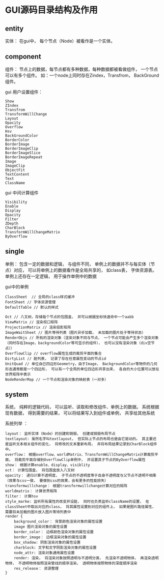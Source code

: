 # GUI源码目录结构及作用

## entity
实体： 在gui中， 每个节点（Node）被看作是一个实体。

## component
组件： 节点上的数据，每节点都有多种数据，每种数据都被看做组件， 一个节点可以有多个组件。 如：一个node上同时存在Zindex，Transfrom， BackGround组件。

gui 用户设置组件：

	Show
	ZIndex
	Transfrom
	TransformWillChange
	Layout
	Opacity
	Overflow
	Hsv
	BackGroundColor
	BorderColor
	BorderImage
	BorderImageClip
	BorderImageSlice
	BorderImageRepeat
	Image
	ImageClip
	ObjectFit
	TextContent
	Text
	ClassName

gui 中间计算组件

	Visibility
	Enable
	Display
	Opacity
	Filter
	ZDepth
	CharBlock
	TransformWillChangeMatrix
	ByOverflow

## single
单例： 包含一定的数据和逻辑， 与组件不同， 单例上的数据并不与每实体（节点）对应， 可以将单例上的数据看作是全局共享的， 如class表， 字体资源表。 单例上还存在一定逻辑， 用于操作单例中的数据

gui中的单例

	ClassSheet  // 全局的class样式缓冲
	FontSheet // 字体资源管理
	DefaultTable // 默认的样式

	Oct // 八叉树，存储每个节点的包围盒， 并可以根据坐标快速命中一个aabb
	ViewMatrix // 渲染视口矩阵
	ProjectionMatrix // 渲染投影矩阵
	ImageWaitSheet // 图片等待列表（图片异步加载， 未加载的图片处于等待状态）
	RenderObjs // 所有的渲染对象（渲染对象不同与节点， 一个节点可能会产生多个渲染对象（同时存在Image，backgroundColor等可显示的组件）， 也可以没有渲染对象（div空节点））
	OverflowClip // overflow属性生成的裁剪平面的集合
	DirtyList // 脏列表， 记录了存在任意属性变动的节点id
	UnitQuad // 单位自已四边形Geometry，由于Image， BackgroundColor等物件的几何形态通常都是一个四边形， 可以有一个全局的单位四边形共享出来， 各自的大小位置可以放在世界矩阵中表示
	NodeRenderMap // 一个节点和渲染对象的映射表（一对多）


## system
系统， 纯粹的逻辑代码， 可以监听、读取和修改组件、单例上的数据。 系统根据现有数据， 得到需要的结果， 可以将结果写入到组件或单例， 共享给其他系统

系统列举 ：

	layout： 监听实体（Node）的创建和销毁， 创建或销毁布局节点
	textlayout: 虽然名字叫textlayout， 但实际上节点的布局也是由它驱动的。 其主要还是监听文本相关组件的变化， 将修改的文本重新布局， 并将布局结果记录到CharBlock组件中。
	overflow： 根据overflow、worldMatrix、TransformWillChangeMatrix计算裁剪平面， 将裁剪平面存储到OverflowClip单例中， 并设置其子节点的ByOverflow属性
	show： 根据计算enable、display、visiblity
	oct： 计算包围盒， 将包围盒放入八叉树
	opacity： 递归计算不透明度， 子节点的不透明度等于自身不透明度与父节点不透明不相乘（效果与css一致， 要做到css的效果，会有更多的性能损失）
	transformwillchange： 根据transformwillchange计算对应的矩阵
	worldmatrix： 计算世界矩阵
	filter： 计算hsv
	style_marke: 监听所有属性的改变并设脏， 同时也负责监听className的设置， 在classSheet中取出对应的class， 将其属性设置到对应的组件上， 如果是图片路径属性， 需要将未加载的图片放入图片等待列表中
	render {
		background_color： 背景颜色渲染对象的属性设置
		image 图片渲染对象的属性设置
		border_color： 边框颜色渲染对象的属性设置
		border_image： 边框渲染对象的属性设置
		box_shadow: 阴影渲染对象的属性设置
		charblock: 文字和文字阴影渲染对象的属性设置
		node_attr: 渲染对象通用属性设置
		render: 渲染， 将渲染对象按照透明与不透明分类， 先渲染不透明物体， 再渲染透明物体， 不透明物体按照渲染管线的顺序渲染， 透明物体按照物体的深度顺序渲染
		res_release： 资源整理
	}
